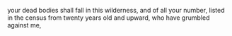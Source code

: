 your dead bodies shall fall in this wilderness, and of all your number, listed in the census from twenty years old and upward, who have grumbled against me,
